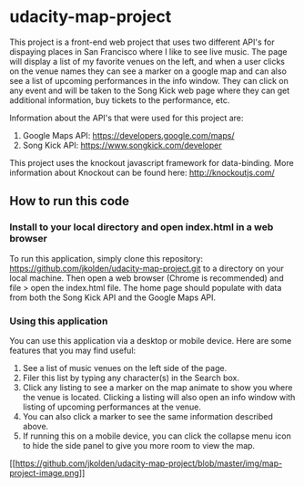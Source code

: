 # udacity-map-project

This project is a front-end web project that uses two different API's for dispaying places in San Francisco where I like to see live music. The page will display a list of my favorite venues on the left, and when a user clicks on the venue names they can see a marker on a google map and can also see a list of upcoming performances in the info window. They can click on any event and will be taken to the Song Kick web page where they can get additional information, buy tickets to the performance, etc.

Information about the API's that were used for this project are:
1. Google Maps API: https://developers.google.com/maps/
2. Song Kick API: https://www.songkick.com/developer

This project uses the knockout javascript framework for data-binding. More information about Knockout can be found here: http://knockoutjs.com/

## How to run this code

### Install to your local directory and open index.html in a web browser

To run this application, simply clone this repository: https://github.com/jkolden/udacity-map-project.git to a directory on your local machine. Then open a web browser (Chrome is recommended) and file > open the index.html file. The home page should populate with data from both the Song Kick API and the Google Maps API. 

### Using this application

You can use this application via a desktop or mobile device. Here are some features that you may find useful:

1. See a list of music venues on the left side of the page.
2. Filer this list by typing any character(s) in the Search box.
3. Click any listing to see a marker on the map animate to show you where the venue is located. Clicking a listing will also open an info window with listing of upcoming performances at the venue.
4. You can also click a marker to see the same information described above.
5. If running this on a mobile device, you can click the collapse menu icon to hide the side panel to give you more room to view the map.

[[https://github.com/jkolden/udacity-map-project/blob/master/img/map-project-image.png]]

